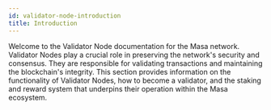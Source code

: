 ```yaml
---
id: validator-node-introduction
title: Introduction
---
```


Welcome to the Validator Node documentation for the Masa network. Validator Nodes play a crucial role in preserving the network's security and consensus. They are responsible for validating transactions and maintaining the blockchain's integrity. This section provides information on the functionality of Validator Nodes, how to become a validator, and the staking and reward system that underpins their operation within the Masa ecosystem.
